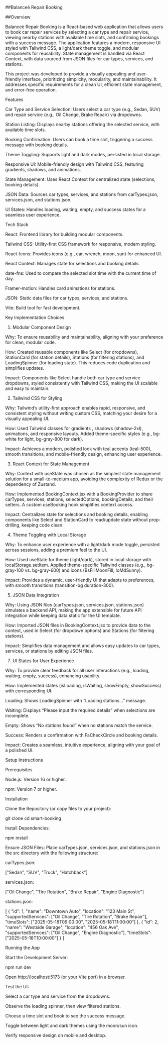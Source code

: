 ##Balanceè Repair Booking

##Overview

Balanceè Repair Booking is a React-based web application that allows users to book car repair services by selecting a car type and repair service, viewing nearby stations with available time slots, and confirming bookings with a success message. The application features a modern, responsive UI styled with Tailwind CSS, a light/dark theme toggle, and modular components for reusability. State management is handled via React Context, with data sourced from JSON files for car types, services, and stations.

This project was developed to provide a visually appealing and user-friendly interface, prioritizing simplicity, modularity, and maintainability. It addresses specific requirements for a clean UI, efficient state management, and error-free operation.

Features





Car Type and Service Selection: Users select a car type (e.g., Sedan, SUV) and repair service (e.g., Oil Change, Brake Repair) via dropdowns.



Station Listing: Displays nearby stations offering the selected service, with available time slots.



Booking Confirmation: Users can book a time slot, triggering a success message with booking details.



Theme Toggling: Supports light and dark modes, persisted in local storage.



Responsive UI: Mobile-friendly design with Tailwind CSS, featuring gradients, shadows, and animations.



State Management: Uses React Context for centralized state (selections, booking details).



JSON Data: Sources car types, services, and stations from carTypes.json, services.json, and stations.json.



UI States: Handles loading, waiting, empty, and success states for a seamless user experience.

Tech Stack





React: Frontend library for building modular components.



Tailwind CSS: Utility-first CSS framework for responsive, modern styling.



React-Icons: Provides icons (e.g., car, wrench, moon, sun) for enhanced UI.



React Context: Manages state for selections and booking details.


date-fns: Used to compare the selected slot time with the current time of day.


Framer-motion: Handles card animations for stations.


JSON: Static data files for car types, services, and stations.



Vite: Build tool for fast development.


Key Implementation Choices

1. Modular Component Design





Why: To ensure reusability and maintainability, aligning with your preference for clean, modular code.



How: Created reusable components like Select (for dropdowns), StationCard (for station details), Stations (for filtering stations), and LoadingSpinner (for loading state). This reduces code duplication and simplifies updates.



Impact: Components like Select handle both car type and service dropdowns, styled consistently with Tailwind CSS, making the UI scalable and easy to maintain.

2. Tailwind CSS for Styling





Why: Tailwind’s utility-first approach enables rapid, responsive, and consistent styling without writing custom CSS, matching your desire for a visually appealing UI.



How: Used Tailwind classes for gradients , shadows (shadow-2xl), animations, and responsive layouts. Added theme-specific styles (e.g., bg-white for light, bg-gray-800 for dark).



Impact: Achieves a modern, polished look with teal accents (teal-500), smooth transitions, and mobile-friendly design, enhancing user experience.

3. React Context for State Management





Why: Context with useState was chosen as the simplest state management solution for a small-to-medium app, avoiding the complexity of Redux or the dependency of Zustand.



How: Implemented BookingContext.jsx with a BookingProvider to share carTypes, services, stations, selectedOptions, bookingDetails, and their setters. A custom useBooking hook simplifies context access.



Impact: Centralizes state for selections and booking details, enabling components like Select and StationCard to read/update state without prop-drilling, keeping code clean.

4. Theme Toggling with Local Storage





Why: To enhance user experience with a light/dark mode toggle, persisted across sessions, adding a premium feel to the UI.



How: Used useState for theme (light/dark), stored in local storage with localStorage.setItem. Applied theme-specific Tailwind classes (e.g., bg-gray-100 vs. bg-gray-600) and icons (BsFillMoonFill, IoMdSunny).



Impact: Provides a dynamic, user-friendly UI that adapts to preferences, with smooth transitions (transition-bg duration-300).

5. JSON Data Integration





Why: Using JSON files (carTypes.json, services.json, stations.json) simulates a backend API, making the app extensible for future API integration while keeping data static for the UI template.



How: Imported JSON files in BookingContext.jsx to provide data to the context, used in Select (for dropdown options) and Stations (for filtering stations).



Impact: Simplifies data management and allows easy updates to car types, services, or stations by editing JSON files.



7. UI States for User Experience





Why: To provide clear feedback for all user interactions (e.g., loading, waiting, empty, success), enhancing usability.



How: Implemented states (isLoading, isWaiting, showEmpty, showSuccess) with corresponding UI:





Loading: Shows LoadingSpinner with “Loading stations...” message.



Waiting: Displays “Please input the required details” when selections are incomplete.



Empty: Shows “No stations found” when no stations match the service.



Success: Renders a confirmation with FaCheckCircle and booking details.



Impact: Creates a seamless, intuitive experience, aligning with your goal of a polished UI.

Setup Instructions

Prerequisites





Node.js: Version 16 or higher.



npm: Version 7 or higher.

Installation





Clone the Repository (or copy files to your project):

git clone <repository-url>
cd smart-booking



Install Dependencies:

npm install




Ensure JSON Files: Place carTypes.json, services.json, and stations.json in the src directory with the following structure:





carTypes.json:

["Sedan", "SUV", "Truck", "Hatchback"]



services.json:

["Oil Change", "Tire Rotation", "Brake Repair", "Engine Diagnostic"]



stations.json:

[
  {
    "id": 1,
    "name": "Downtown Auto",
    "location": "123 Main St",
    "supportedServices": ["Oil Change", "Tire Rotation", "Brake Repair"],
    "timeSlots": ["2025-05-18T09:00:00", "2025-05-18T11:00:00"]
  },
  {
    "id": 2,
    "name": "Westside Garage",
    "location": "456 Oak Ave",
    "supportedServices": ["Oil Change", "Engine Diagnostic"],
    "timeSlots": ["2025-05-18T10:00:00"]
  }
]

Running the App





Start the Development Server:

npm run dev

Open http://localhost:5173 (or your Vite port) in a browser.



Test the UI:





Select a car type and service from the dropdowns.



Observe the loading spinner, then view filtered stations.



Choose a time slot and book to see the success message.



Toggle between light and dark themes using the moon/sun icon.



Verify responsive design on mobile and desktop.


